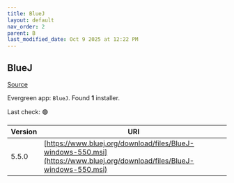 ```yaml
---
title: BlueJ
layout: default
nav_order: 2
parent: B
last_modified_date: Oct 9 2025 at 12:22 PM
---
```


## BlueJ

[Source](https://www.bluej.org/)

Evergreen app: `BlueJ`. Found **1** installer.

Last check: 🟢

| Version | URI                                                                                                                      |
| ------- | ------------------------------------------------------------------------------------------------------------------------ |
| 5.5.0   | [https://www.bluej.org/download/files/BlueJ-windows-550.msi](https://www.bluej.org/download/files/BlueJ-windows-550.msi) |
